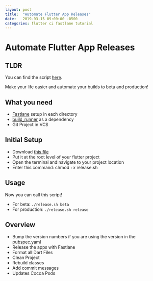 ```yaml
---
layout: post
title:  "Automate Flutter App Releases"
date:   2019-03-15 09:00:00 -0500
categories: flutter ci fastlane tutorial
---
```


# Automate Flutter App Releases

## TLDR

You can find the script [here](https://gist.github.com/AppleEducate/774b36e32d7efa882cca8dd16da6e74c).


<script src="https://gist.github.com/AppleEducate/774b36e32d7efa882cca8dd16da6e74c.js"></script>


Make your life easier and automate your builds to beta and production!


## What you need

- [Fastlane](https://fastlane.tools/) setup in each directory
- [build_runner](https://pub.dartlang.org/packages/build_runner) as a dependency
- Git Project in VCS


## Initial Setup

- Download [this file](https://gist.github.com/AppleEducate/774b36e32d7efa882cca8dd16da6e74c)
- Put it at the root level of your flutter project
- Open the terminal and navigate to your project location
- Enter this command: chmod +x release.sh


## Usage

Now you can call this script!

- For beta: `./release.sh beta`
- For production: `./release.sh release`


## Overview

- Bump the version numbers if you are using the version in the pubspec.yaml
- Release the apps with Fastlane
- Format all Dart Files
- Clean Project
- Rebuild classes
- Add commit messages
- Updates Cocoa Pods